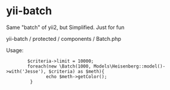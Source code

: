 yii-batch
=========

Same "batch" of yii2, but Simplified. Just for fun


yii-batch / protected / components / Batch.php

Usage:
```         $criteria = new \CDbCriteria();
        $criteria->limit = 10000;
        foreach(new \Batch(1000, Models\Heisenberg::model()->with('Jesse'), $criteria) as $meth){
               echo $meth->getColor();
         }
```
